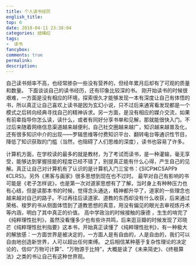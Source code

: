 ```yaml
---
title: 个人读书经历
english_title:
top: 0
date: 2018-04-11 23:38:04
categories: 结绳纪
tags: 
-  读书
fancybox:
comments: true
permalink:
description:
---
```

自己读书频率不高，也经常掺杂一些没有营养的，但经年累月后却有了可观的质量和数量。
下面谈谈自己的读书经历，还有印象比较深的书。
刚开始读书的时候很艰难，一方面是没有相应的环境，探索很久才能够发现一本有深度让自己有体悟的书，所以真正让自己喜欢上读书是因为玄幻小说，只不过后来通宵看发现都是一个模式之后转向经典寻找自己的精神诉求。另一方面，是没有相应的媒介交流，如果有前辈指导你怎么读，读什么，或者有同好分享书单和见解，那就能很快入门。不过后来随着网络信息渠道越来越便利，自己社交圈越来越广，知识越来越普及化，还有很多知识中介的出现——罗辑思维等付费知识平台、翻转电台等通识性节目，降低了知识获取的门槛（当然，也阻碍了人们思维的深度），读书也容易了许多。
<!--more-->
计算机方面，在学校读的最多的就是教材，为了考试而读书，是一种灌输，毫无享受，能够达到掌握技能的程度已经不错了，别提真正能有什么心得，产生自己的见解。真正让自己对计算机有了认识的是计算机入门三宝书：《SICP》《CSAPP》《CLRS》。另外《黑客与画家》很多思想到现在也不过时。
最早对自己有影响的书可能是《老子怎样说》，也是第一次对道家思想有了了解，当时身上有种种压力也有心结，但是读那本书的时候，觉得念头通达，精神都升华了，道家的一些理念也越来越对自己的路子。不过再往后读道家、道教的东西却没有什么收获，后来通过荣格、梭罗的书从侧面体悟到了道教思想的真意，用没有偏见的眼光去审视炼丹术等内涵，明白了其中真正的价值。
高中学政治的时候接触的康德 ，生生的啃完了《纯粹理性批判》，虽然没看懂多少也有些许共鸣，后来逛豆瓣的时候发现了邓晓芒《纯粹理性批判指要》这本书，开始真正读懂了《纯粹理性批判》，有一种极大的解放感：一方面世界是被决定的，一方面人是有自由的，人是自由的，我们可以自由地创造新世界，人可以超出任何束缚。
之后相信某种基于复杂性理论的决定论的，信仰“万物可计算”、“万物源于比特”，大概是读了《未来简史》、《终极算法》之类的书让自己有这种世界观。